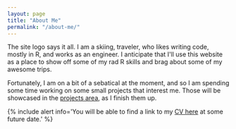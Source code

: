```yaml
---
layout: page
title: "About Me"
permalink: "/about-me/"
---
```


The site logo says it all. I am a skiing, traveler, who likes writing code, mostly in R, and works as an engineer. I anticipate that I'll use this website as a place to show off some of my rad R skills and brag about some of my awesome trips. 

Fortunately, I am on a bit of a sebatical at the moment, and so I am spending some time working on some small projects that interest me. Those will be showcased in the [projects area][1], as I finish them up.

{% include alert info='You will be able to find a link to my <a href = "/about-me/CV/"> CV here</a> at some future date.' %}

[1]: /projects/
